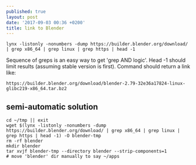 ```yaml
---
published: true
layout: post
date: '2017-09-03 00:36 +0200'
title: link to Blender
---
```

    lynx -listonly -nonumbers -dump https://builder.blender.org/download/ | grep x86_64 | grep linux | grep https | head -1
    
Sequence of greps is an easy way to get 'grep AND logic'. Head -1 should limit results (assuming stable version is first). Command should return a link like:

    https://builder.blender.org/download/blender-2.79-32e36a17824-linux-glibc219-x86_64.tar.bz2
    
## semi-automatic solution

    cd ~/tmp || exit
    wget $(lynx -listonly -nonumbers -dump https://builder.blender.org/download/ | grep x86_64 | grep linux | grep https | head -1) -O blender-tmp
    rm -rf blender
    mkdir blender
    tar xvjf blender-tmp --directory blender --strip-components=1
    # move 'blender' dir manually to say ~/apps